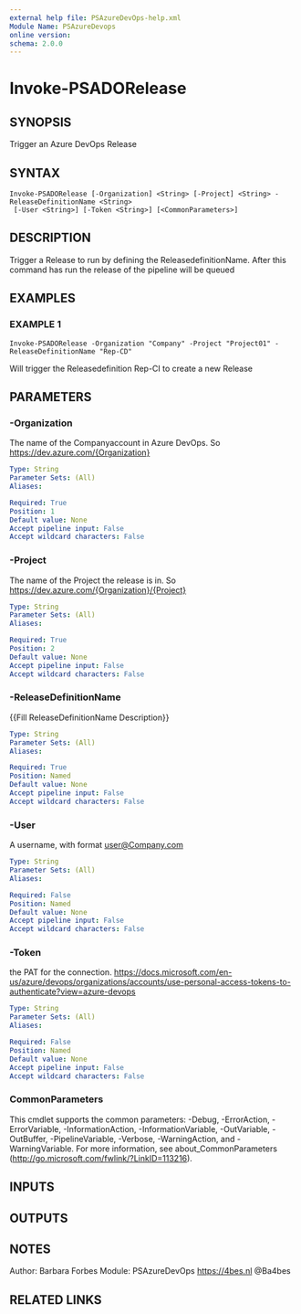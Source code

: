 ```yaml
---
external help file: PSAzureDevOps-help.xml
Module Name: PSAzureDevops
online version:
schema: 2.0.0
---
```


# Invoke-PSADORelease

## SYNOPSIS
Trigger an Azure DevOps Release

## SYNTAX

```
Invoke-PSADORelease [-Organization] <String> [-Project] <String> -ReleaseDefinitionName <String>
 [-User <String>] [-Token <String>] [<CommonParameters>]
```

## DESCRIPTION
Trigger a Release to run by defining the ReleasedefinitionName.
After this command has run the release of the pipeline will be queued

## EXAMPLES

### EXAMPLE 1
```
Invoke-PSADORelease -Organization "Company" -Project "Project01" -ReleaseDefinitionName "Rep-CD"
```

Will trigger the Releasedefinition Rep-CI to create a new Release

## PARAMETERS

### -Organization
The name of the Companyaccount in Azure DevOps.
So https://dev.azure.com/{Organization}

```yaml
Type: String
Parameter Sets: (All)
Aliases:

Required: True
Position: 1
Default value: None
Accept pipeline input: False
Accept wildcard characters: False
```

### -Project
The name of the Project the release is in.
So https://dev.azure.com/{Organization}/{Project}

```yaml
Type: String
Parameter Sets: (All)
Aliases:

Required: True
Position: 2
Default value: None
Accept pipeline input: False
Accept wildcard characters: False
```

### -ReleaseDefinitionName
{{Fill ReleaseDefinitionName Description}}

```yaml
Type: String
Parameter Sets: (All)
Aliases:

Required: True
Position: Named
Default value: None
Accept pipeline input: False
Accept wildcard characters: False
```

### -User
A username, with format user@Company.com

```yaml
Type: String
Parameter Sets: (All)
Aliases:

Required: False
Position: Named
Default value: None
Accept pipeline input: False
Accept wildcard characters: False
```

### -Token
the PAT for the connection.
https://docs.microsoft.com/en-us/azure/devops/organizations/accounts/use-personal-access-tokens-to-authenticate?view=azure-devops

```yaml
Type: String
Parameter Sets: (All)
Aliases:

Required: False
Position: Named
Default value: None
Accept pipeline input: False
Accept wildcard characters: False
```

### CommonParameters
This cmdlet supports the common parameters: -Debug, -ErrorAction, -ErrorVariable, -InformationAction, -InformationVariable, -OutVariable, -OutBuffer, -PipelineVariable, -Verbose, -WarningAction, and -WarningVariable. For more information, see about_CommonParameters (http://go.microsoft.com/fwlink/?LinkID=113216).

## INPUTS

## OUTPUTS

## NOTES
Author: Barbara Forbes
Module: PSAzureDevOps
https://4bes.nl
@Ba4bes

## RELATED LINKS
